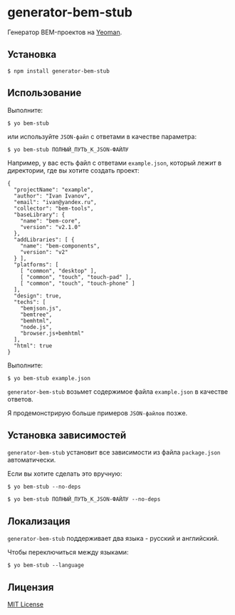 # generator-bem-stub

Генератор BEM-проектов на [Yeoman](http://yeoman.io).

## Установка

```
$ npm install generator-bem-stub
```

## Использование

Выполните:

```
$ yo bem-stub
```

или используйте ```JSON-файл``` с ответами в качестве параметра:

```
$ yo bem-stub ПОЛНЫЙ_ПУТЬ_К_JSON-ФАЙЛУ
```

Например, у вас есть файл с ответами ```example.json```, который лежит в директории, где вы хотите создать проект:

```
{
  "projectName": "example",
  "author": "Ivan Ivanov",
  "email": "ivan@yandex.ru",
  "collector": "bem-tools",
  "baseLibrary": {
    "name": "bem-core",
    "version": "v2.1.0"
  },
  "addLibraries": [ {
    "name": "bem-components",
    "version": "v2"
  } ],
  "platforms": [
    [ "common", "desktop" ],
    [ "common", "touch", "touch-pad" ],
    [ "common", "touch", "touch-phone" ]
  ],
  "design": true,
  "techs": [
    "bemjson.js",
    "bemtree",
    "bemhtml",
    "node.js",
    "browser.js+bemhtml"
  ],
  "html": true
}
```

Выполните:

```
$ yo bem-stub example.json
```

```generator-bem-stub``` возьмет содержимое файла ```example.json``` в качестве ответов.

Я продемонстрирую больше примеров ```JSON-файлов``` позже.

## Установка зависимостей

```generator-bem-stub``` установит все зависимости из файла ```package.json``` автоматически.

Если вы хотите сделать это вручную:

```
$ yo bem-stub --no-deps

$ yo bem-stub ПОЛНЫЙ_ПУТЬ_К_JSON-ФАЙЛУ --no-deps
```

## Локализация

```generator-bem-stub``` поддерживает два языка - русский и английский.

Чтобы переключиться между языками:

```
$ yo bem-stub --language
```

## Лицензия

[MIT License](http://en.wikipedia.org/wiki/MIT_License)
